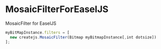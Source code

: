 # MosaicFilterForEaselJS
MosaicFilter for EaselJS

```javascript
myBitMapInstance.filters = [
  new createjs.MosaicFilter(Bitmap myBitmapInstance[,int dotsize])
];
```
